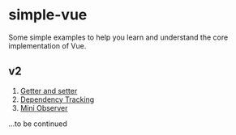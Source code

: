 # simple-vue

Some simple examples to help you learn and understand the core implementation of Vue.


## v2

1. [Getter and setter](v2/1-getter-setter.html)
2. [Dependency Tracking](v2/2-dependency-traking.html)
3. [Mini Observer](v2/3-mini-observer.html)

...to be continued
